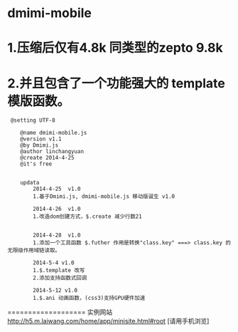 dmimi-mobile
============

1.压缩后仅有4.8k  同类型的zepto 9.8k
===========
2.并且包含了一个功能强大的 template 模版函数。
===========
     @setting UTF-8

        @name dmimi-mobile.js 
        @version v1.1
        @by Dmimi.js
        @author linchangyuan 
        @create 2014-4-25
        @it's free
        
        
        updata
            2014-4-25  v1.0
            1.基于Dmimi.js, dmimi-mobile.js 移动版诞生 v1.0
            
            2014-4-26  v1.0
            1.改造dom创建方式，$.create 减少行数21
    
    
            2014-4-28  v1.0
            1.添加一个工具函数 $.futher 作用是转换"class.key" ===> class.key 的无限级作用域链读取。
    
            2014-5-4 v1.0
            1.$.template 改写
            2.添加支持函数式回调
            
            2014-5-12 v1.0
            1.$.ani 动画函数，(css3)支持GPU硬件加速

===================
实例网站
http://h5.m.laiwang.com/home/app/minisite.html#root
[请用手机浏览]
